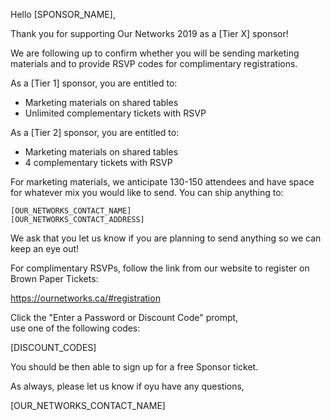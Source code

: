 Hello [SPONSOR_NAME],

Thank you for supporting Our Networks 2019 as a [Tier X] sponsor! 

We are following up to confirm whether you will be sending marketing materials and to provide RSVP codes for complimentary registrations.

As a [Tier 1] sponsor, you are entitled to:

- Marketing materials on shared tables
- Unlimited complementary tickets with RSVP

As a [Tier 2] sponsor, you are entitled to:

- Marketing materials on shared tables
- 4 complementary tickets with RSVP

For marketing materials, we anticipate 130-150 attendees and have space for whatever mix you would like to send. You can ship anything to:

	[OUR_NETWORKS_CONTACT_NAME]
	[OUR_NETWORKS_CONTACT_ADDRESS]

We ask that you let us know if you are planning to send anything so we can keep an eye out!

For complimentary RSVPs, follow the link from our website to register on Brown Paper Tickets:

https://ournetworks.ca/#registration

Click the "Enter a Password or Discount Code" prompt,   
use one of the following codes:

[DISCOUNT_CODES]

You should be then able to sign up for a free Sponsor ticket.


As always, please let us know if oyu have any questions,

[OUR_NETWORKS_CONTACT_NAME]
